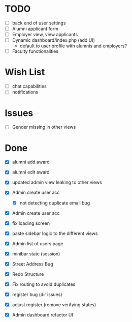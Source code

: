 # TODO
- [ ] back end of user settings
- [ ] Alumni applicant form 
- [ ] Employer view, view applicants
- [ ] Dynamic dashboard/index.php (add UI)
  - default to user profile with alumnis and employers?
- [ ] Faculty functionalities

# Wish List
- [ ] chat capabilities
- [ ] notifications 

# Issues
- [ ] Gender missing in other views


# Done
- [x] alumni add award
- [x] alumni edit award
- [x] updated admin view leaking to other views
- [x] Admin create user acc
  - [x] not detecting duplicate email bug
- [x] Admin create user acc
- [x] fix loading screen
- [x] paste sidebar logic to the different views
- [x] Admin list of users page
- [x] minibar state (session)
- [x] Street Address Bug
- [x] Redo Structure
- [x] Fix routing to avoid duplicates
- [x] register bug (dir issues)
- [x] adjust register (remove verifying states)
- [x] Admin dashboard refactor UI


